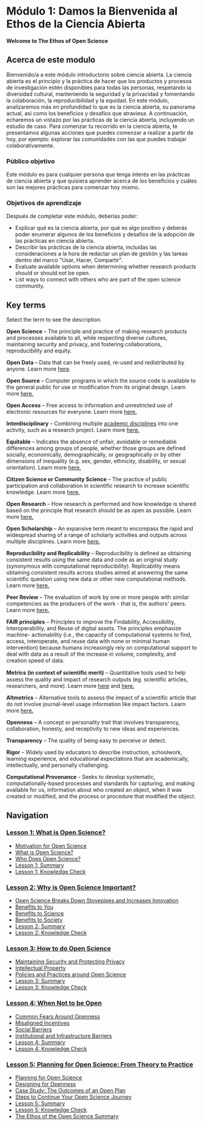 # Módulo 1: Damos la Bienvenida al Ethos de la Ciencia Abierta

**Welcome to The Ethos of Open Science**

## Acerca de este modulo

Bienvenido/a a este módulo introductorio sobre ciencia abierta. La ciencia abierta es el principio y la práctica de hacer que los productos y procesos de investigación estén disponibles para todas las personas, respetando la diversidad cultural, manteniendo la seguridad y la privacidad y fomentando la colaboración, la reproducibilidad y la equidad. En este módulo, analizaremos más en profundidad lo que es la ciencia abierta, su panorama actual, así como los beneficios y desafíos que atraviesa. A continuación, echaremos un vistazo por las prácticas de la ciencia abierta, incluyendo un estudio de caso. Para comenzar tu recorrido en la ciencia abierta, te presentamos algunas acciones que puedes comenzar a realizar a partir de hoy, por ejemplo: explorar las comunidades con las que puedes trabajar colaborativamente.

### Público objetivo

Este módulo es para cualquier persona que tenga interés en las prácticas de ciencia abierta y que quisiera aprender acerca de los beneficios y cuáles son las mejores prácticas para comenzar hoy mismo.

### Objetivos de aprendizaje

Después de completar este módulo, deberías poder:

- Explicar qué es la ciencia abierta, por qué es algo positivo y deberás poder enumerar algunos de los beneficios y desafíos de la adopción de las prácticas en ciencia abierta.
- Describir las prácticas de la ciencia abierta, incluídas las consideraciones a la hora de redactar un plan de gestión y las tareas dentro del marco "Usar, Hacer, Compartir".
- Evaluate available options when determining whether research products should or should not be open.
- List ways to connect with others who are part of the open science community.

## Key terms

Select the term to see the description.

**Open Science** – The principle and practice of making research products and processes available to all, while respecting diverse cultures, maintaining security and privacy, and fostering collaborations, reproducibility and equity.

**Open Data** – Data that can be freely used, re-used and redistributed by anyone. Learn more [here](https://opendatahandbook.org/guide/en/what-is-open-data/).

**Open Source** – Computer programs in which the source code is available to the general public for use or modification from its original design. Learn more [here.](https://en.wikipedia.org/wiki/Open_source)

**Open Access** – Free access to information and unrestricted use of electronic resources for everyone. Learn more [here.](https://en.unesco.org/open-access/what-open-access)

**Interdisciplinary** – Combining multiple [academic disciplines](https://en.wikipedia.org/wiki/Academic_discipline) into one activity, such as a research project. Learn more [here.](https://en.wikipedia.org/wiki/Interdisciplinarity)

**Equitable** – Indicates the absence of unfair, avoidable or remediable differences among groups of people, whether those groups are defined socially, economically, demographically, or geographically or by other dimensions of inequality (e.g. sex, gender, ethnicity, disability, or sexual orientation). Learn more [here.](https://www.who.int/health-topics/health-equity)

**Citizen Science or Community Science** – The practice of public participation and collaboration in scientific research to increase scientific knowledge. Learn more [here.](https://education.nationalgeographic.org/resource/citizen-science/)

**Open Research** – How research is performed and how knowledge is shared based on the principle that research should be as open as possible. Learn more [here.](https://www.ukri.org/what-we-do/supporting-healthy-research-and-innovation-culture/open-research/)

**Open Scholarship** – An expansive term meant to encompass the rapid and widespread sharing of a range of scholarly activities and outputs across multiple disciplines. Learn more [here.](https://www.heliosopen.org/about)

**Reproducibility and Replicability** – Reproducibility is defined as obtaining consistent results using the same data and code as an original study (synonymous with computational reproducibility). Replicability means obtaining consistent results across studies aimed at answering the same scientific question using new data or other new computational methods. Learn more [here.](https://www.nationalacademies.org/news/2019/09/reproducibility-and-replicability-in-research)

**Peer Review** – The evaluation of work by one or more people with similar competencies as the producers of the work - that is, the authors' peers. Learn more [here.](https://en.wikipedia.org/wiki/Peer_review)

**FAIR principles** – Principles to improve the Findability, Accessibility, Interoperability, and Reuse of digital assets. The principles emphasize machine- actionability (i.e., the capacity of computational systems to find, access, interoperate, and reuse data with none or minimal human intervention) because humans increasingly rely on computational support to deal with data as a result of the increase in volume, complexity, and creation speed of data.

**Metrics (in context of scientiﬁc merit)** – Quantitative tools used to help assess the quality and impact of research outputs (eg. scientific articles, researchers, and more). Learn more [here](https://www.ncbi.nlm.nih.gov/pmc/articles/PMC8397294/) and [here.](https://editorresources.taylorandfrancis.com/understanding-research-metrics/)

**Altmetrics** – Alternative tools to assess the impact of a scientific article that do not involve journal-level usage information like impact factors.
Learn more [here.](https://www.ncbi.nlm.nih.gov/pmc/articles/PMC3792863/)

**Openness** – A concept or personality trait that involves transparency, collaboration, honesty, and receptivity to new ideas and experiences.

**Transparency** – The quality of being easy to perceive or detect.

**Rigor** – Widely used by educators to describe instruction, schoolwork, learning experience, and educational expectations that are academically, intellectually, and personally challenging.

**Computational Provenance** - Seeks to develop systematic, computationally-based processes and standards for capturing, and making available for us, information about who created an object, when it was created or modified, and the process or procedure that modified the object.

## Navigation

### [Lesson 1: What is Open Science?](./Lesson_1)

- [Motivation for Open Science](./Lesson_1#motivation-for-open-science)
- [What is Open Science?](./Lesson_1#what-is-open-science)
- [Who Does Open Science?](./Lesson_1#who-does-open-science)
- [Lesson 1: Summary](./Lesson_1#lesson-1-summary)
- [Lesson 1: Knowledge Check](./Lesson_1#lesson-1-knowledge-check)

### [Lesson 2: Why is Open Science Important?](./Lesson_2)

- [Open Science Breaks Down Stovepipes and Increases Innovation](./Lesson_2#open-science-breaks-down-stovepipes-and-increases-innovation)
- [Benefits to You](./Lesson_2#benefits-to-you)
- [Benefits to Science](./Lesson_2#benefits-to-science)
- [Benefits to Society](./Lesson_2#benefits-to-society)
- [Lesson 2: Summary](./Lesson_2#lesson-2-summary)
- [Lesson 2: Knowledge Check](./Lesson_2#lesson-2-knowledge-check)

### [Lesson 3: How to do Open Science](./Lesson_3)

- [Maintaining Security and Protecting Privacy](./Lesson_3#maintaining-security-and-protecting-privacy)
- [Intellectual Property](./Lesson_3#intellectual-property)
- [Policies and Practices around Open Science](./Lesson_3#policies-and-practices-around-open-science)
- [Lesson 3: Summary](./Lesson_3#lesson-3-summary)
- [Lesson 3: Knowledge Check](./Lesson_3#lesson-3-knowledge-check)

### [Lesson 4: When Not to be Open](./Lesson_4)

- [Common Fears Around Openness](./Lesson_4#common-fears-around-openness)
- [Misaligned Incentives](./Lesson_4#misaligned-incentives)
- [Social Barriers](./Lesson_4#social-barriers)
- [Institutional and Infrastructure Barriers](./Lesson_4#institutional-and-infrastructure-barriers)
- [Lesson 4: Summary](./Lesson_4#lesson-4-summary)
- [Lesson 4: Knowledge Check](./Lesson_4#lesson-4-knowledge-check)

### [Lesson 5: Planning for Open Science: From Theory to Practice](./Lesson_5)

- [Planning for Open Science](./Lesson_5#planning-for-open-science)
- [Designing for Openness](./Lesson_5#designing-for-openness)
- [Case Study: The Outcomes of an Open Plan](./Lesson_5#case-study-the-outcomes-of-an-open-plan)
- [Steps to Continue Your Open Science Journey](./Lesson_5#steps-to-continue-your-open-science-journey)
- [Lesson 5: Summary](./Lesson_5#lesson-5-summary)
- [Lesson 5: Knowledge Check](./Lesson_5#lesson-5-knowledge-check)
- [The Ethos of the Open Science Summary](./Lesson_5#the-ethos-of-the-open-science-summary)
